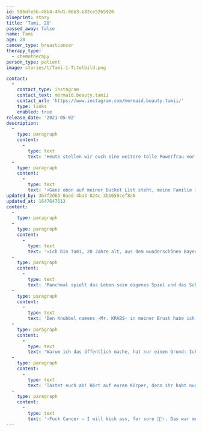 ```yaml
---
id: 596dfe5b-48b4-46d1-86b3-b82ce52b5926
blueprint: story
title: 'Tami, 28'
passed_away: false
name: Tami
age: 28
cancer_type: breastcancer
therapy_type:
  - chemotherapy
person_type: patient
image: stories/t/Tami-1-Titelbild.png

contact:
  -
    contact_type: instagram
    contact_text: mermaid.beauty.tamii
    contact_url: 'https://www.instagram.com/mermaid.beauty.tamii/'
    type: links
    enabled: true
release_date: '2021-05-02'
description:
  -
    type: paragraph
    content:
      -
        type: text
        text: 'Heute stellen wir euch eine weitere tolle Powerfrau vor. Eine große Portion Motivation schenkt ihr ganz besonders ihr kleiner Sohn. Sie ist eine spontane, reiselustige und freiheitsliebende Person. Vor kurzem hat sie die Akuttherapie beendet und sich von ihrem ›Mr. KRABS‹ verabschiedet. '
  -
    type: paragraph
    content:
      -
        type: text
        text: '»Ganz oben auf meiner Bucket List steht, meine Familie in Kanada wiederzusehen und die Welt zu erkunden. Ich will noch so viele Orte sehen und auch meinem Sohn zeigen 🤍.  Reisen ist die größte Kunst der Freiheit für mich.«'
updated_by: 3b7f2d63-0aed-4ba3-824c-3b1650cef8a6
updated_at: 1647647613
content:
  -
    type: paragraph
  -
    type: paragraph
    content:
      -
        type: text
        text: '»Ich bin Tami, 28 Jahre alt, aus dem wunderschönen Bayern und Mama eines wundervollen 2-jährigen Sohnes. Ich nehme euch auf meinem Profil mit durch meinen Alltag mit Kleinkind, Krebstherapie und dem puren Leben. Echt, nicht gespielt, mit schönen und mit Schattenseiten. Ehrlich, frei Schnauze, einfach ICH 🙈🤍🙏🏼.'
  -
    type: paragraph
    content:
      -
        type: text
        text: 'Manchmal spielt das Leben sein eigenes Spiel und das Schicksal ist auch manchmal ein mieser Verräter. Erst kam die Trennung von meinem Mann, dann – als ich wieder auf den Beinen stand – die Diagnose ›bösartiger BRUSTKREBS G3‹ – Bam! Ein Schlag ins Gesicht – und das mit 27 Jahren, einem 1,5-jährigen Kleinkind, alleinerziehend und ohne jegliche Vorbelastung in der Familie.'
  -
    type: paragraph
    content:
      -
        type: text
        text: 'Den Knubbel namens ›Mr. KRABS‹ in meiner Brust habe ich nach dem Duschen aus Zufall bemerkt, denn ich habe nie viel auf ›Abtasten‹ gegeben, hab’s nicht ernst genommen und auch nie gemacht, denn sowas trifft mich doch nicht, ich bin doch noch viel zu jung. – Dachte ich. Aber: falsch gedacht. Leider. Denn ich bin die achte Frau, die statistisch gesehen Brustkrebs trifft.'
  -
    type: paragraph
    content:
      -
        type: text
        text: 'Warum ich das öffentlich mache, hat nur einen Grund: Ich will helfen, ich will aufmerksam machen, ich will Mut machen, ich will zeigen, dass man dankbar sein soll: Für jeden Tag, an dem man gesund aufwachen darf, für jeden Moment, den man glücklich erleben kann, für Dinge, die man im Alltag als selbstverständlich sieht!'
  -
    type: paragraph
    content:
      -
        type: text
        text: 'Tastet euch ab! Hört auf euren Körper, denn ihr habt nur diesen einen. Das Schicksal hat sich die falsche ausgesucht, denn mit mir muss es erstmal fertig werden! 💪🏼'
  -
    type: paragraph
    content:
      -
        type: text
        text: '›Fuck Cancer – I will kick ass, for sure 👊🏽‹. Das war mein Spruch von Anfang an, denn ich bin, ein ›Woman Warrior‹, wie mein Cousin aus Kanada sagt 🤍«'
---
```

